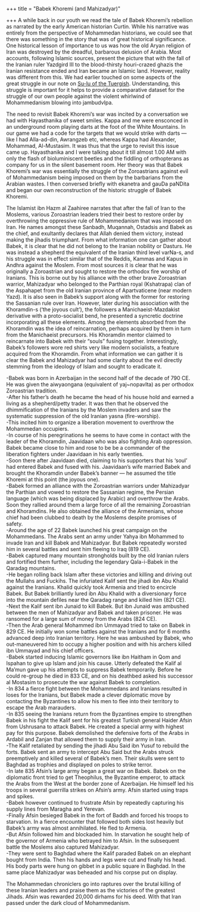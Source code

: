 +++
title = "Babek Khoremi (and Mahizadyar)"

+++
A while back in our youth we read the tale of Babek Khoremi’s rebellion
as narrated by the early American historian Curtin. While his narrative
was entirely from the perspective of Mohammedan historians, we could see
that there was something in the story that was of great historical
significance. One historical lesson of importance to us was how the old
Aryan religion of Iran was destroyed by the dreadful, barbarous delusion
of Arabia. Most accounts, following Islamic sources, present the picture
that with the fall of the Iranian ruler Yazdgird III to the
blood-thirsty houri-crazed ghazis the Iranian resistance ended and Iran
became an Islamic land. However, reality was different from this. We had
earlier touched on some aspects of the great struggle in our note on
[Su-lu of the
Tuergish](http://manasataramgini.wordpress.com/2006/03/su-lu-khans-heroic-struggle-against.html).
Understanding, this struggle is important for it helps to provide a
comparative dataset for the struggle of our own people against the
violent whirlwind of Mohammedanism blowing into jambudvIpa.

The need to revisit Babek Khoremi’s war was incited by a conversation we
had with Hayasthanika of sweet smiles. Kappa and me were ensconced in an
underground room playing darts at the foot of the White Mountains. In
our game we had a code for the targets that we would strike with darts —
like I had Alla-ad-din, Awrangzeb etc, whereas Kappa had Alexander,
Mohammad, Al-Mustasim. It was thus that the urge to revisit this issue
came up. Hayasthanika and I were talking about it till almost 1.00 AM
with only the flash of bioluminiscent beetles and the fiddling of
orthopterans as company for us in the silent basement room. Her theory
was that Babek Khoremi’s war was essentially the struggle of the
Zoroastrians against evil of Mohammedanism being imposed on them by the
barbarians from the Arabian wastes. I then conversed briefly with
ekanetra and gauDa paNDita and began our own reconstruction of the
historic struggle of Babek Khoremi.

The Islamist ibn Hazm al Zaahiree narrates that after the fall of Iran
to the Moslems, various Zoroastrian leaders tried their best to restore
order by overthrowing the oppressive rule of Mohammedanism that was
imposed on Iran. He names amongst these Sanbadh, Muqannah, Ostadsis and
Babek as the chief, and exultantly declares that Allah denied them
victory, instead making the jihadis triumphant. From what information
one can gather about Babek, it is clear that he did not belong to the
Iranian nobility or Dasturs. He was instead a shepherd the equivalent of
the Iranian third level varNa-s, and his struggle was in effect similar
that of the Reddis, Kammas and Kapus in Andhra against the Moslem. From
most sources it is clear that he was originally a Zoroastrian and sought
to restore the orthodox fire worship of Iranians. This is borne out by
his alliance with the other brave Zoroastrian warrior, Mahizadyar who
belonged to the Parthian royal (Kshatrapa) clan of the Aspahapet from
the old Iranian province of Apartvaticene (near modern Yazd). It is also
seen in Babek’s support along with the former for restoring the
Sassanian rule over Iran. However, later during his association with the
Khoramdin-s (‘the joyous cult’), the followers a Manichaeist-Mazdakist
derivative with a proto-socialist bend, he presented a syncretic
doctrine incorporating all these elements. Among the elements absorbed
from the Khoramdin was the idea of reincarnation, perhaps acquired by
them in turn from the Manichaeist precursors. His Khoramdin mentor
claimed to reincarnate into Babek with their “souls” fusing together.
Interestingly, Babek’s followers wore red shirts very like modern
socialists, a feature acquired from the Khoramdin. From what information
we can gather it is clear the Babek and Mahizadyar had some clarity
about the evil directly stemming from the ideology of Islam and sought
to eradicate it.

\-Babek was born in Azerbaijan in the second half of the decade of 790
CE. He was given the aiwyaongana (equivalent of yaj\~nopavIta) as per
orthodox Zoroastrian tradition.  
\-After his father’s death he became the head of his house hold and
earned a living as a shepherd/petty trader. It was then that he observed
the dhimmification of the Iranians by the Moslem invaders and saw the
systematic suppression of the old Iranian yasna (fire-worship).  
\-This incited him to organize a liberation movement to overthrow the
Mohammedan occupiers.  
\-In course of his peregrinations he seems to have come in contact with
the leader of the Khoramdin, Jaavidaan who was also fighting Arab
oppression. Babek became close to him and rose to be be a commander of
the liberation fighters under Jaavidaan in his early twenties.  
\-Soon there after Jaavidaan died, claiming to his supporters that his
‘soul’ had entered Babek and fused with his. Jaavidaan’s wife married
Babek and brought the Khoramdin under Babek’s banner — he assumed the
title Khoremi at this point (the joyous one).  
\-Babek formed an alliance with the Zoroastrian warriors under
Mahizadyar the Parthian and vowed to restore the Sassanian regime, the
Persian language (which was being displaced by Arabic) and overthrow the
Arabs. Soon they rallied around them a large force of all the remaining
Zoroastrian and Khoramdins. He also obtained the alliance of the
Armenians, whose chief had been clubbed to death by the Moslems despite
promises of safety.  
\-Around the age of 22 Babek launched his great campaign on the
Mohammedans. The Arabs sent an army under Yahya ibn Mohammed to invade
Iran and kill Babek and Mahizadyar. But Babek repeatedly worsted him in
several battles and sent him fleeing to Iraq (819 CE).  
\-Babek captured many mountain strongholds built by the old Iranian
rulers and fortified them further, including the legendary Qala-i-Babek
in the Qaradag mountains.  
\-He began rolling back Islam after these victories and killing and
driving out the Mullahs and Fuckihs. The infuriated Kalif sent the
jihadi ibn Abu Khalid against the Iranians. Khalid quickly took Armenia
and tried to encircle Babek. But Babek brilliantly lured ibn Abu Khalid
with a diversionary force into the mountain defiles near the Qaradag
range and killed him (821 CE).  
\-Next the Kalif sent ibn Junaid to kill Babek. But ibn Junaid was
ambushed between the men of Mahizadyar and Babek and taken prisoner. He
was ransomed for a large sum of money from the Arabs (824 CE).  
\-Then the Arab general Mohammed ibn Ummayad tried to take on Babek in
829 CE. He initially won some battles against the Iranians and for 6
months advanced deep into Iranian territory. Here he was ambushed by
Babek, who out-maneuvered him to occupy a higher position and with his
archers killed ibn Ummayad and his chief officers.  
\-Babek started inducing Islamic governors like ibn Haitham in Qom and
Ispahan to give up Islam and join his cause. Utterly defeated the Kalif
al Ma’mun gave up his attempts to suppress Babek temporarily. Before he
could re-group he died in 833 CE, and on his deathbed asked his
successor al Mostasim to prosecute the war against Babek to
completion.  
\-In 834 a fierce fight between the Mohammedans and Iranians resulted in
loses for the Iranians, but Babek made a clever diplomatic move by
contacting the Byzantines to allow his men to flee into their territory
to escape the Arab marauders.  
\-In 835 seeing the Iranians return from the Byzantines empire to
strengthen Babek in his fight the Kalif sent for his greatest Turkish
general Haider Afsin from Ushrusana to attack Babek. He created a
special army with highest pay for this purpose. Babek demolished the
defensive forts of the Arabs in Ardabil and Zanjan that allowed them to
supply their army in Iran.  
\-The Kalif retaliated by sending the jihadi Abu Said ibn Yusuf to
rebuild the forts. Babek sent an army to intercept Abu Said but the
Arabs struck preemptively and killed several of Babek’s men. Their
skulls were sent to Baghdad as trophies and displayed on poles to strike
terror.  
\-In late 835 Afsin’s large army began a great war on Babek. Babek on
the diplomatic front tried to get Theophilus, the Byzantine emperor, to
attack the Arabs from the West at the border zone of Azerbaijan. He
himself led his troops in several guerrilla strikes on Afsin’s army.
Afsin started using traps and spikes.  
\-Babek however continued to frustrate Afsin by repeatedly capturing his
supply lines from Maragha and Yerevan.  
\-Finally Afsin besieged Babek in the fort of Baddh and forced his
troops to starvation. In a fierce encounter that followed both sides
lost heavily but Babek’s army was almost annihilated. He fled to
Armenia.  
\-But Afsin followed him and blockaded him. In starvation he sought help
of the governor of Armenia who betrayed him to Afsin. In the subsequent
battle the Moslems also captured Mahizadyar.  
\-They were sent to Baghdad where the Kalif paraded Babek on an elephant
bought from India. Then his hands and legs were cut and finally his
head. His body parts were hung on gibbet in a public square in Baghdad.
In the same place Mahizadyar was beheaded and his corpse put on display.

The Mohammedan chroniclers go into raptures over the brutal killing of
these Iranian leaders and praise them as the victories of the greatest
Jihads. Afsin was rewarded 20,000 dirhams for his deed. With that Iran
passed under the dark cloud of Mohammedanism.
